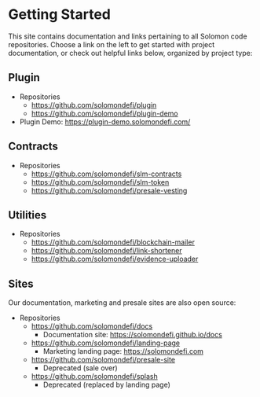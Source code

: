 # Getting Started

This site contains documentation and links pertaining to all Solomon code repositories. Choose a link on the left to get started with
project documentation, or check out helpful links below, organized by project type:

## Plugin

- Repositories
  - https://github.com/solomondefi/plugin
  - https://github.com/solomondefi/plugin-demo
- Plugin Demo: https://plugin-demo.solomondefi.com/

## Contracts

- Repositories
  - https://github.com/solomondefi/slm-contracts
  - https://github.com/solomondefi/slm-token
  - https://github.com/solomondefi/presale-vesting

## Utilities

- Repositories
  - https://github.com/solomondefi/blockchain-mailer
  - https://github.com/solomondefi/link-shortener
  - https://github.com/solomondefi/evidence-uploader

## Sites

Our documentation, marketing and presale sites are also open source:

- Repositories
  - https://github.com/solomondefi/docs
    - Documentation site: https://solomondefi.github.io/docs
  - https://github.com/solomondefi/landing-page
    - Marketing landing page: https://solomondefi.com
  - https://github.com/solomondefi/presale-site
    - Deprecated (sale over)
  - https://github.com/solomondefi/splash
    - Deprecated (replaced by landing page)
